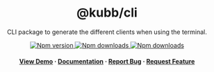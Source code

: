 <div align="center">

  <!-- <img src="assets/logo.png" alt="logo" width="200" height="auto" /> -->
  <h1>@kubb/cli</h1>
  
  <p>
   CLI package to generate the different clients when using the terminal.
  </p>

<!-- Badges -->
<p>
  <a href="https://www.npmjs.com/package/@kubb/cli">
    <img alt="Npm version" src="https://img.shields.io/npm/v/@kubb/cli?style=for-the-badge"/>
  </a>
  <a href="https://www.npmjs.com/package/@kubb/cli">
    <img alt="Npm downloads" src="https://img.shields.io/bundlephobia/min/@kubb/cli?style=for-the-badge"/>
  </a>
  <a href="https://www.npmjs.com/package/@kubb/cli">
    <img alt="Npm downloads" src="https://img.shields.io/npm/dm/@kubb/cli?style=for-the-badge"/>
  </a>
</p>
   
<h4>
    <a href="https://codesandbox.io/s/github/stijnvanhulle/kubb/tree/main/examples/simple">View Demo</a>
  <span> · </span>
    <a href="https://kubb.dev/" target="_blank">Documentation</a>
  <span> · </span>
    <a href="https://github.com/stijnvanhulle/kubb/issues/">Report Bug</a>
  <span> · </span>
    <a href="https://github.com/stijnvanhulle/kubb/issues/">Request Feature</a>
  </h4>
</div>

<br />

<!-- About the Project 
## :star2: About the Project

<div align="center"> 
  <img src="assets/screenshot.jpg" alt="screenshot" />
</div>
-->
